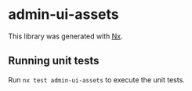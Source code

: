 # admin-ui-assets

This library was generated with [Nx](https://nx.dev).

## Running unit tests

Run `nx test admin-ui-assets` to execute the unit tests.
